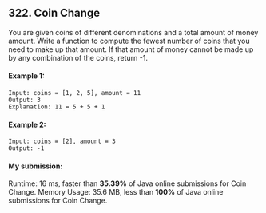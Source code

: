 ## 322. Coin Change
You are given coins of different denominations and a total amount of money amount. Write a function to compute the fewest number of coins that you need to make up that amount. If that amount of money cannot be made up by any combination of the coins, return -1.

#### Example 1:

```
Input: coins = [1, 2, 5], amount = 11
Output: 3 
Explanation: 11 = 5 + 5 + 1
```

#### Example 2:

```
Input: coins = [2], amount = 3
Output: -1
```

#### My submission:
Runtime: 16 ms, faster than **35.39%** of Java online submissions for Coin Change.
Memory Usage: 35.6 MB, less than **100%** of Java online submissions for Coin Change.

